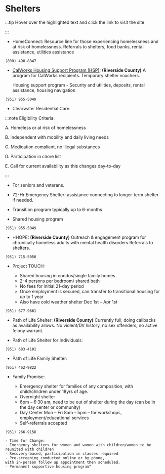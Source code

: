 # Shelters

:::tip Hover over the highlighted text and click the link to visit the site

:::

- HomeConnect: Resource line for those experiencing homelessness and at risk of homelessness.
  Referrals to shelters, food banks, rental assistance, utilities assistance

```
(800) 498-8847
```

- [CalWorks Housing Support Program (HSP)](HSP@rivco.org): **(Riverside County)** A program for CalWorks recipients. Temporary shelter vouchers.

  Housing support program - Security and utilities, deposits, rental assistance, housing navigation.

```
(951) 955-5049
```

- Clearwater Residential Care:

:::note Eligibility Criteria:

A. Homeless or at risk of homelessness

B. Independent with mobility and daily living needs

C. Medication compliant, no illegal substances

D. Participation in chore list

E. Call for current availability as this changes
day-to-day

:::

- For seniors and veterans.

- 72-Hr Emergency Shelter; assistance connecting
  to longer-term shelter if needed.

- Transition program typically up to 6-months

- Shared housing program

```
(951) 955-5049
```

- HHOPE: **(Riverside County)** Outreach & engagement program for chronically homeless adults with mental health disorders Referrals to shelters.

```
(951) 715-5050
```

- Project TOUCH:

  - Shared housing in condos/single family homes
  - 2-4 persons per bedroom/ shared bath
  - No fees for initial 21-day period
  - Once employment is secured, can transfer to
    transitional housing for up to 1 year
  - Also have cold weather shelter Dec 1st – Apr 1st

```
(951) 677-9661
```

- Path of Life Shelter: **(Riverside County)** Currently full; doing callbacks as availability allows.
  No violent/DV history, no sex offenders, no active felony warrant.

- Path of Life Shelter for Individuals:

```
(951) 683-4101
```

- Path of Life Family Shelter:

```
(951) 462-9822
```

- Family Promise:

  - Emergency shelter for families of any composition, with child/children under 18yrs of age.
  - Overnight shelter
  - 6pm – 6:30 am, need to be out of shelter during the day
    (can be in the day center or community)
  - Day Center Mon – Fri 8am – 5pm – for
    workshops, employment/educational services
  - Self-referrals accepted

```
(951) 266-9158
```

    - Time for Change:
    - Emergency shelters for women and women with children/women to be reunited with children
    - Recovery-based, participation in classes required
    - Pre-screening conducted online or by phone,
    with in-person follow up appointment then scheduled.
    - Permanent supportive housing program"
